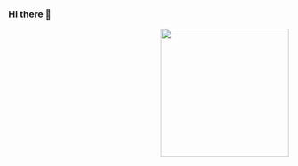 ### Hi there 👋
<img align='right' src="https://media.giphy.com/media/n6skQwtXcP9nUO9x1r/giphy.gif" width="230">
<!--
**vinaypandat/vinaypandat** is a ✨ _special_ ✨ repository because its `README.md` (this file) appears on your GitHub profile.

Here are some ideas to get you started:

- 🔭 I’m currently working on ...
- 🌱 I’m currently learning ...
- 👯 I’m looking to collaborate on ...
- 🤔 I’m looking for help with ...
- 💬 Ask me about ...
- 📫 How to reach me: ...
- 😄 Pronouns: ...
- ⚡ Fun fact: ...
-->
